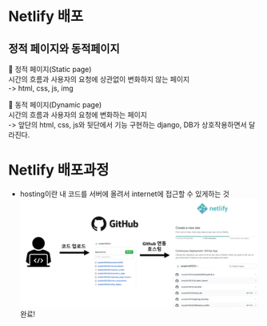 # Netlify 배포

## 정적 페이지와 동적페이지

🤍 정적 페이지(Static page)<br>
시간의 흐름과 사용자의 요청에 상관없이 변화하지 않는 페이지<br>
  -> html, css, js, img
<br>

🤍 동적 페이지(Dynamic page)<br>
시간의 흐름과 사용자의 요청에 변화하는 페이지<br>
  -> 앞단의 html, css, js와 뒷단에서 기능 구현하는 django, DB가 상호작용하면서 달라진다.

# Netlify 배포과정

* hosting이란 내 코드를 서버에 올려서 internet에 접근할 수 있게하는 것<br>
![CreatePhoto](./img/1.png)<br>
완료!

